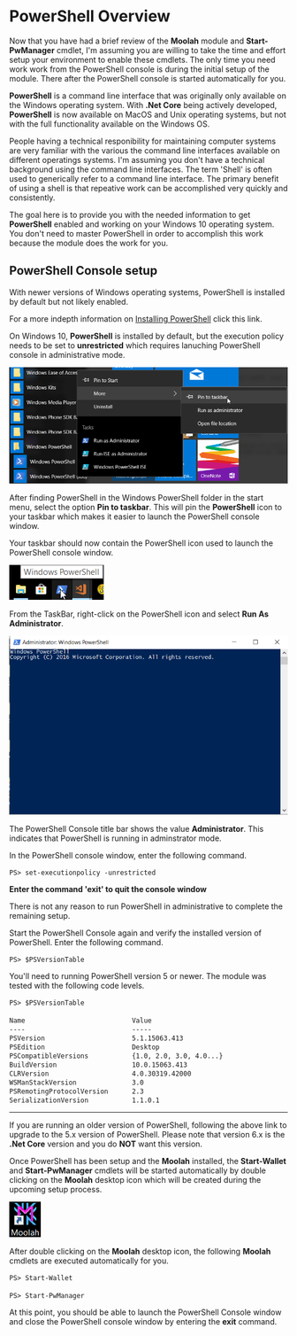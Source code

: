 # PowerShell Overview

Now that you have had a brief review of the **Moolah** module and **Start-PwManager** cmdlet, I'm assuming you are willing to take the time and effort setup your environment to enable these cmdlets.  The only time you need work work from the PowerShell console is during the initial setup of the module. There after the PowerShell console is started automatically for you.

**PowerShell** is a command line interface that was originally only available on the Windows operating system.  With **.Net Core** being actively developed, **PowerShell** is now available on MacOS and Unix operating systems, but not with the full functionality available on the Windows OS.

People having a technical responibility for maintaining computer systems are very familiar with the various the command line interfaces available on different operatings systems. I'm assuming you don't have a technical background using the command line interfaces.  The term 'Shell' is often used to generically refer to a command line interface.  The primary benefit of using a shell is that repeative work can be accomplished very quickly and consistently.

The goal here is to provide you with the needed information to get **PowerShell** enabled and working on your Windows 10 operating system. You don't need to master PowerShell in order to accomplish this work because the module does the work for you.

## PowerShell Console setup

With newer versions of Windows operating systems, PowerShell is installed by default but not likely enabled.

For a more indepth information on [Installing PowerShell](https://docs.microsoft.com/en-us/powershell/scripting/setup/installing-windows-powershell?view=powershell-5.1) click this link.

On Windows 10, **PowerShell** is installed by default, but the execution policy needs to be set to **unrestricted** which requires lanuching PowerShell console in administrative mode.

[![PowerShellSetup](images/PowerShell-Setup.png)](images/PowerShell-Setup.png)

After finding PowerShell in the Windows PowerShell folder in the start menu, select the option **Pin to taskbar**.  This will pin the **PowerShell** icon to your taskbar which makes it easier to launch the PowerShell console window.

Your taskbar should now contain the PowerShell icon used to launch the PowerShell console window.

[![PowerShellCon](images/PowerShell-TaskBar.png)](images/PowerShell-TaskBar.png)

From the TaskBar, right-click on the PowerShell icon and select **Run As Administrator**.

[![PowerShellCon](images/PowerShell-Con.png)](images/PowerShell-TaskCon.png)

The PowerShell Console title bar shows the value **Administrator**.  This indicates that PowerShell is running in adminstrator mode.

In the PowerShell console window, enter the following command.

    PS> set-executionpolicy -unrestricted

**Enter the command 'exit' to quit the console window**

There is not any reason to run PowerShell in administrative to complete the remaining setup.

Start the PowerShell Console again and verify the installed version of PowerShell.  Enter the following command.

    PS> $PSVersionTable

You'll need to running PowerShell version 5 or newer. The module was tested with the following code levels.

    PS> $PSVersionTable

    Name                           Value
    ----                           -----
    PSVersion                      5.1.15063.413
    PSEdition                      Desktop
    PSCompatibleVersions           {1.0, 2.0, 3.0, 4.0...}
    BuildVersion                   10.0.15063.413
    CLRVersion                     4.0.30319.42000
    WSManStackVersion              3.0  
    PSRemotingProtocolVersion      2.3
    SerializationVersion           1.1.0.1

***
If you are running an older version of PowerShell, following the above link to upgrade to the 5.x version of PowerShell.  Please note that version 6.x is the **.Net Core** version and you
do **NOT** want this version.

Once PowerShell has been setup and the **Moolah** installed, the **Start-Wallet** and **Start-PwManager** cmdlets will be started automatically by double clicking on the **Moolah** desktop icon which will be created during the upcoming setup process.

[![MoolahIcon](images/MoolahIcon.png)](images/MoolahIcon.png)

After double clicking on the **Moolah** desktop icon, the following **Moolah** cmdlets are executed automatically for you.

    PS> Start-Wallet

    PS> Start-PwManager

At this point, you should be able to launch the PowerShell Console window and close the PowerShell console window by entering the **exit** command.
